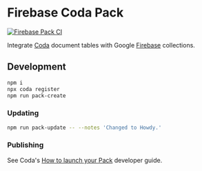# Firebase Coda Pack
[![Firebase Pack CI](https://github.com/snow-developments/firebase-pack/actions/workflows/ci.yml/badge.svg)](https://github.com/snow-developments/firebase-pack/actions/workflows/ci.yml)

Integrate [Coda](https://coda.io) document tables with Google [Firebase](https://firebase.google.com) collections.

## Development

```sh
npm i
npx coda register
npm run pack-create
```

### Updating

```sh
npm run pack-update -- --notes 'Changed to Howdy.'
```

### Publishing

See Coda's [How to launch your Pack](https://coda.io/@joebauer/best-practices-for-launching-your-pack) developer guide.
